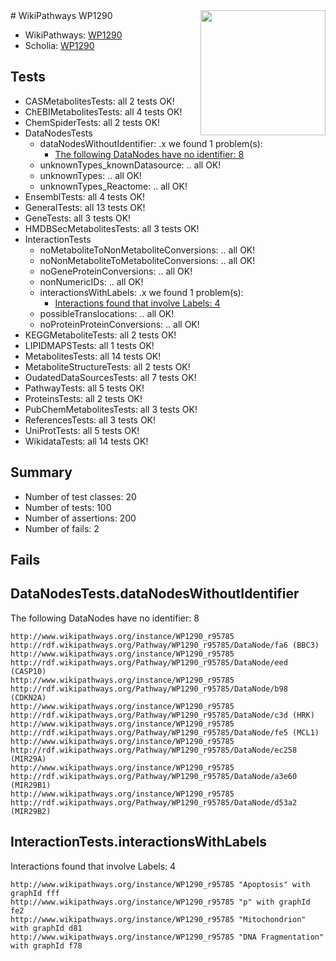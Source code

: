 <img style="float: right; width: 200px" src="https://upload.wikimedia.org/wikipedia/commons/thumb/8/83/Wplogo_with_text_500.png/640px-Wplogo_with_text_500.png" />
# WikiPathways WP1290

* WikiPathways: [WP1290](https://identifiers.org/wikipathways:WP1290)
* Scholia: [WP1290](https://scholia.toolforge.org/wikipathways/WP1290)
## Tests
* CASMetabolitesTests: all 2 tests OK!
* ChEBIMetabolitesTests: all 4 tests OK!
* ChemSpiderTests: all 2 tests OK!
* DataNodesTests
    * dataNodesWithoutIdentifier: .x we found 1 problem(s):
        * [The following DataNodes have no identifier: 8](#d2d32fa7)
    * unknownTypes_knownDatasource: .. all OK!
    * unknownTypes: .. all OK!
    * unknownTypes_Reactome: .. all OK!
* EnsemblTests: all 4 tests OK!
* GeneralTests: all 13 tests OK!
* GeneTests: all 3 tests OK!
* HMDBSecMetabolitesTests: all 3 tests OK!
* InteractionTests
    * noMetaboliteToNonMetaboliteConversions: .. all OK!
    * noNonMetaboliteToMetaboliteConversions: .. all OK!
    * noGeneProteinConversions: .. all OK!
    * nonNumericIDs: .. all OK!
    * interactionsWithLabels: .x we found 1 problem(s):
        * [Interactions found that involve Labels: 4](#630d267b)
    * possibleTranslocations: .. all OK!
    * noProteinProteinConversions: .. all OK!
* KEGGMetaboliteTests: all 2 tests OK!
* LIPIDMAPSTests: all 1 tests OK!
* MetabolitesTests: all 14 tests OK!
* MetaboliteStructureTests: all 2 tests OK!
* OudatedDataSourcesTests: all 7 tests OK!
* PathwayTests: all 5 tests OK!
* ProteinsTests: all 2 tests OK!
* PubChemMetabolitesTests: all 3 tests OK!
* ReferencesTests: all 3 tests OK!
* UniProtTests: all 5 tests OK!
* WikidataTests: all 14 tests OK!


## Summary

* Number of test classes: 20
* Number of tests: 100
* Number of assertions: 200
* Number of fails: 2

## Fails

<a name="d2d32fa7" />

## DataNodesTests.dataNodesWithoutIdentifier

The following DataNodes have no identifier: 8
```
http://www.wikipathways.org/instance/WP1290_r95785 http://rdf.wikipathways.org/Pathway/WP1290_r95785/DataNode/fa6 (BBC3)
http://www.wikipathways.org/instance/WP1290_r95785 http://rdf.wikipathways.org/Pathway/WP1290_r95785/DataNode/eed (CASP10)
http://www.wikipathways.org/instance/WP1290_r95785 http://rdf.wikipathways.org/Pathway/WP1290_r95785/DataNode/b98 (CDKN2A)
http://www.wikipathways.org/instance/WP1290_r95785 http://rdf.wikipathways.org/Pathway/WP1290_r95785/DataNode/c3d (HRK)
http://www.wikipathways.org/instance/WP1290_r95785 http://rdf.wikipathways.org/Pathway/WP1290_r95785/DataNode/fe5 (MCL1)
http://www.wikipathways.org/instance/WP1290_r95785 http://rdf.wikipathways.org/Pathway/WP1290_r95785/DataNode/ec258 (MIR29A)
http://www.wikipathways.org/instance/WP1290_r95785 http://rdf.wikipathways.org/Pathway/WP1290_r95785/DataNode/a3e60 (MIR29B1)
http://www.wikipathways.org/instance/WP1290_r95785 http://rdf.wikipathways.org/Pathway/WP1290_r95785/DataNode/d53a2 (MIR29B2)
```

<a name="630d267b" />

## InteractionTests.interactionsWithLabels

Interactions found that involve Labels: 4
```
http://www.wikipathways.org/instance/WP1290_r95785 "Apoptosis" with graphId fff
http://www.wikipathways.org/instance/WP1290_r95785 "p" with graphId fe2
http://www.wikipathways.org/instance/WP1290_r95785 "Mitochondrion" with graphId d81
http://www.wikipathways.org/instance/WP1290_r95785 "DNA Fragmentation" with graphId f78
```

